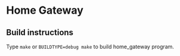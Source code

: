 # Home Gateway

## Build instructions

Type `make` or `BUILDTYPE=debug make` to build home_gateway program.
